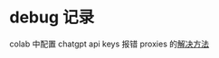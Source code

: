 # debug 记录
colab 中配置 chatgpt api keys 报错 proxies 的[解决方法](https://blog.csdn.net/jylonger/article/details/145745595?spm=1001.2101.3001.6650.4&utm_medium=distribute.pc_relevant.none-task-blog-2%7Edefault%7EYuanLiJiHua%7EPosition-4-145745595-blog-144728902.235%5Ev43%5Epc_blog_bottom_relevance_base3&depth_1-utm_source=distribute.pc_relevant.none-task-blog-2%7Edefault%7EYuanLiJiHua%7EPosition-4-145745595-blog-144728902.235%5Ev43%5Epc_blog_bottom_relevance_base3)

